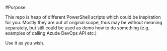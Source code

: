 #Purpose

This repo is heap of different PowerShell scripts which could be inspiration for you. Mostly they are out of original scope, thus may be without meaning separately, 
but still could be used as demo how to do something (e.g. examples of calling Azude DevOps API etc.)

Use it as you wish.
